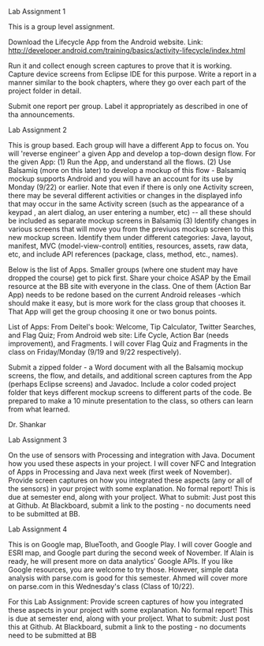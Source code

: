 Lab Assignment 1

This is a group level assignment.

Download the Lifecycle App from the Android website. Link: http://developer.android.com/training/basics/activity-lifecycle/index.html

Run it and collect enough screen captures to prove that it is working. Capture device screens from Eclipse IDE for this purpose. Write a report in a manner similar to the book chapters, where they go over each part of the project folder in detail.

Submit one report per group. Label it appropriately as described in one of tha announcements.

Lab Assignment 2

This is group based. Each group will have a different App to focus on. You will 'reverse engineer' a given App and develop a top-down design flow. For the given App: (1) Run the App, and understand all the flows. (2) Use Balsamiq (more on this later) to develop a mockup of this flow - Balsamiq mockup supports Android and you will have an account for its use by Monday (9/22) or earlier. Note that even if there is only one Activity screen, there may be several different activities or changes in the displayed info that may occur in the same Activity screen (such as the appearance of a keypad , an alert dialog, an user entering a number, etc) -- all these should be included as separate mockup screens in Balsamiq (3) Identify changes in various screens that will move you from the previuos mockup screen to this new mockup screen. Identify them under different categories: Java, layout, manifest, MVC (model-view-control) entities, resources, assets, raw data, etc, and include API references (package, class, method, etc., names).

Below is the list of Apps. Smaller groups (where one  student may have dropped the course) get to pick first. Share your choice ASAP by the Email resource at the BB site with everyone in the class. One of them (Action Bar App) needs to be redone based on the current Android releases -which should make it easy, but is more work  for the class group that chooses it. That App will get the group choosing it one or two bonus points.

List of Apps: From Deitel's book: Welcome, Tip Calculator, Twitter Searches, and Flag Quiz; From Android web site: Life Cycle, Action Bar (needs improvement), and Fragments. I will cover Flag Quiz and Fragments in the class on Friday/Monday (9/19 and 9/22 respectively).

Submit a zipped folder - a Word document with all the Balsamiq mockup screens, the flow, and details, and additional screen captures from the App (perhaps Eclipse screens) and Javadoc. Include a color coded project folder that keys different mockup screens to different parts of the code. Be prepared to make a 10 minute presentation to the class, so others can learn from what learned.

Dr. Shankar

Lab Assignment 3

On the use of sensors with Processing and integration with Java. Document how you used these aspects in your project. I will cover NFC and Integration of Apps in Processing and Java next week (first week of November). Provide screen captures on how you integrated these aspects (any or all of the sensors) in your project with some explanation. No formal report! This is due at semester end, along with  your prolject. What to submit: Just post this at Github. At Blackboard, submit a link to the posting - no documents need to be submitted at BB.

Lab Assignment 4

This is on Google map, BlueTooth, and Google Play. I will cover Google and ESRI map, and Google part during the second week of November. If Alain is ready, he will present more on data analytics' Google APIs. If you like Google resources, you are welcome to try those. However, simple data analysis with parse.com is good for this semester. Ahmed will cover more on parse.com in this Wednesday's class (Class of 10/22).

For this Lab Assignment: Provide screen captures of how you integrated these aspects in your project with some explanation. No formal report! This is due at semester end, along with your prolject. What to submit: Just post this at Github. At Blackboard, submit a link to the posting - no documents need to be submitted at BB
